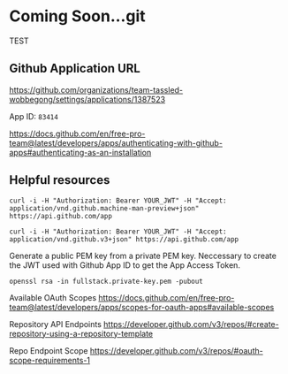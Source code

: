 # Coming Soon...git

TEST

## Github Application URL

https://github.com/organizations/team-tassled-wobbegong/settings/applications/1387523

App ID:
`83414`

https://docs.github.com/en/free-pro-team@latest/developers/apps/authenticating-with-github-apps#authenticating-as-an-installation

## Helpful resources

```
curl -i -H "Authorization: Bearer YOUR_JWT" -H "Accept: application/vnd.github.machine-man-preview+json" https://api.github.com/app
```

```
curl -i -H "Authorization: Bearer YOUR_JWT" -H "Accept: application/vnd.github.v3+json" https://api.github.com/app
```

Generate a public PEM key from a private PEM key. Neccessary to create the JWT used with Github App ID to get the App Access Token.

```
openssl rsa -in fullstack.private-key.pem -pubout
```

Available OAuth Scopes
https://docs.github.com/en/free-pro-team@latest/developers/apps/scopes-for-oauth-apps#available-scopes

Repository API Endpoints
https://developer.github.com/v3/repos/#create-repository-using-a-repository-template

Repo Endpoint Scope
https://developer.github.com/v3/repos/#oauth-scope-requirements-1
